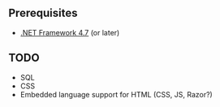 ## Prerequisites

- [.NET Framework 4.7](https://dotnet.microsoft.com/download) (or later)

## TODO

- SQL
- CSS
- Embedded language support for HTML (CSS, JS, Razor?)
